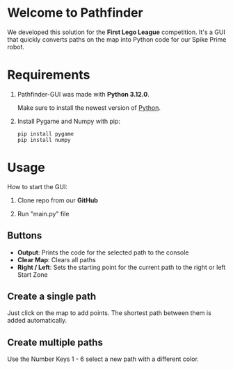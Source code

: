 # Welcome to Pathfinder 

We developed this solution for the **First Lego League** competition.
It's a GUI that quickly converts paths on the map into Python code for our Spike Prime robot.


# Requirements
1. Pathfinder-GUI was made with **Python 3.12.0**. 

    Make sure to install the newest version of [Python](https://www.python.org/downloads/).

2. Install Pygame and Numpy with pip:

    ```
    pip install pygame
    pip install numpy
    ```


# Usage 

How to start the GUI:

1. Clone repo from our **GitHub**

2. Run "main.py" file

## Buttons
- **Output**: Prints the code for the selected path to the console
- **Clear Map**: Clears all paths 
- **Right / Left**: Sets the starting point for the current path to the right or left Start Zone

## Create a single path
Just click on the map to add points. The shortest path between them is added automatically.

## Create multiple paths
Use the Number Keys 1 - 6 select a new path with a different color. 
